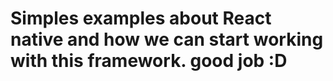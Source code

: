 # Simples examples about React native and how we can start working with this framework. good job :D
